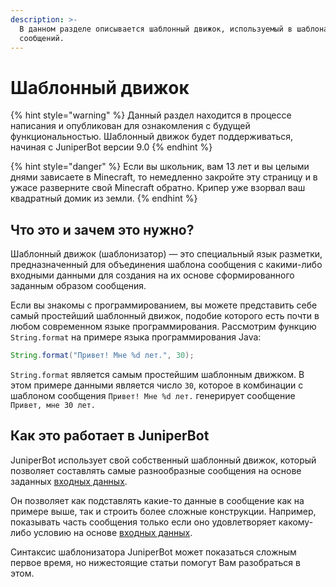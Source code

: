 ```yaml
---
description: >-
  В данном разделе описывается шаблонный движок, используемый в шаблонах
  сообщений.
---
```


# Шаблонный движок

{% hint style="warning" %}
Данный раздел находится в процессе написания и опубликован для ознакомления с будущей функциональностью. Шаблонный движок будет поддерживаться, начиная с JuniperBot версии 9.0 
{% endhint %}

{% hint style="danger" %}
Если вы школьник, вам 13 лет и вы целыми днями зависаете в Minecraft, то немедленно закройте эту страницу и в ужасе разверните свой Minecraft обратно. Крипер уже взорвал ваш квадратный домик из земли.
{% endhint %}

## Что это и зачем это нужно?

Шаблонный движок \(шаблонизатор\) — это специальный язык разметки, предназначенный для объединения шаблона сообщения с какими-либо входными данными для создания на их основе сформированного заданным образом сообщения.

Если вы знакомы с программированием, вы можете представить себе самый простейший шаблонный движок, подобие которого есть почти в любом современном языке программирования. Рассмотрим функцию `String.format` на примере языка программирования Java:

```java
String.format("Привет! Мне %d лет.", 30);
```

`String.format` является самым простейшим шаблонным движком. В этом примере данными является число `30`, которое в комбинации с шаблоном сообщения `Привет! Мне %d лет.` генерирует сообщение `Привет, мне 30 лет.`

## Как это работает в JuniperBot

JuniperBot использует свой собственный шаблонный движок, который позволяет составлять самые разнообразные сообщения на основе заданных [входных данных](input.md). 

Он позволяет как подставлять какие-то данные в сообщение как на примере выше, так и строить более сложные конструкции. Например, показывать часть сообщения только если оно удовлетворяет какому-либо условию на основе [входных данных](input.md).

Синтаксис шаблонизатора JuniperBot может показаться сложным первое время, но нижестоящие статьи помогут Вам разобраться в этом.




